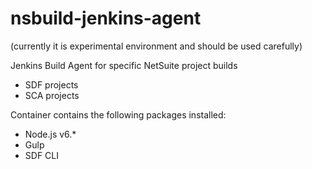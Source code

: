 nsbuild-jenkins-agent
=====================
(currently it is experimental environment and should be used carefully)

Jenkins Build Agent for specific NetSuite project builds

* SDF projects
* SCA projects

Container contains the following packages installed:
* Node.js v6.*
* Gulp
* SDF CLI